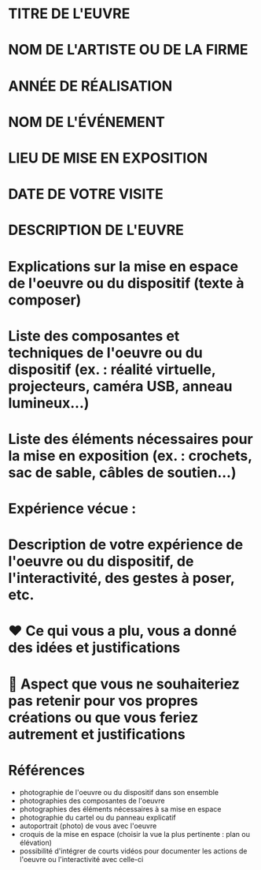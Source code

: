# TITRE DE L'EUVRE

# NOM DE L'ARTISTE OU DE LA FIRME

# ANNÉE DE RÉALISATION

# NOM DE L'ÉVÉNEMENT

# LIEU DE MISE EN EXPOSITION

# DATE DE VOTRE VISITE

# DESCRIPTION DE L'EUVRE

# Explications sur la mise en espace de l'oeuvre ou du dispositif (texte à composer)

# Liste des composantes et techniques de l'oeuvre ou du dispositif (ex. : réalité virtuelle, projecteurs, caméra USB, anneau lumineux...)

# Liste des éléments nécessaires pour la mise en exposition (ex. : crochets, sac de sable, câbles de soutien...)

# Expérience vécue :

# Description de votre expérience de l'oeuvre ou du dispositif, de l'interactivité, des gestes à poser, etc.

# ❤️ Ce qui vous a plu, vous a donné des idées et justifications

# 🤔 Aspect que vous ne souhaiteriez pas retenir pour vos propres créations ou que vous feriez autrement et justifications


# Références

- photographie de l'oeuvre ou du dispositif dans son ensemble
- photographies des composantes de l'oeuvre
- photographies des éléments nécessaires à sa mise en espace
- photographie du cartel ou du panneau explicatif
- autoportrait (photo) de vous avec l'oeuvre
- croquis de la mise en espace (choisir la vue la plus pertinente : plan ou élévation)
- possibilité d'intégrer de courts vidéos pour documenter les actions de l'oeuvre ou l'interactivité avec celle-ci
